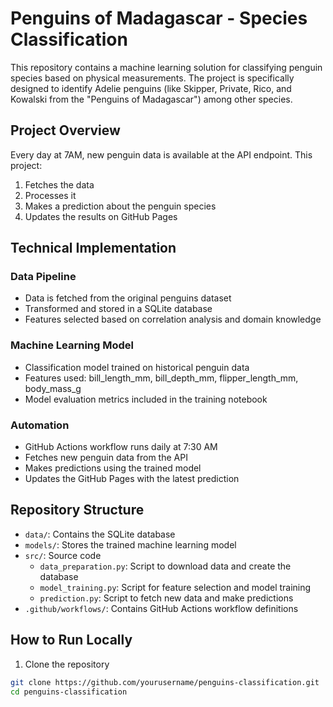 # Penguins of Madagascar - Species Classification

This repository contains a machine learning solution for classifying penguin species based on physical measurements. The project is specifically designed to identify Adelie penguins (like Skipper, Private, Rico, and Kowalski from the "Penguins of Madagascar") among other species.

## Project Overview

Every day at 7AM, new penguin data is available at the API endpoint. This project:
1. Fetches the data
2. Processes it
3. Makes a prediction about the penguin species
4. Updates the results on GitHub Pages

## Technical Implementation

### Data Pipeline
- Data is fetched from the original penguins dataset
- Transformed and stored in a SQLite database
- Features selected based on correlation analysis and domain knowledge

### Machine Learning Model
- Classification model trained on historical penguin data
- Features used: bill_length_mm, bill_depth_mm, flipper_length_mm, body_mass_g
- Model evaluation metrics included in the training notebook

### Automation
- GitHub Actions workflow runs daily at 7:30 AM
- Fetches new penguin data from the API
- Makes predictions using the trained model
- Updates the GitHub Pages with the latest prediction

## Repository Structure
- `data/`: Contains the SQLite database
- `models/`: Stores the trained machine learning model
- `src/`: Source code
  - `data_preparation.py`: Script to download data and create the database
  - `model_training.py`: Script for feature selection and model training
  - `prediction.py`: Script to fetch new data and make predictions
- `.github/workflows/`: Contains GitHub Actions workflow definitions

## How to Run Locally

1. Clone the repository
```bash
git clone https://github.com/yourusername/penguins-classification.git
cd penguins-classification